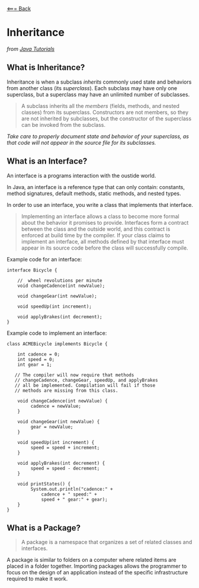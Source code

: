 [<=== Back](/../README.md)

# Inheritance

*from [Java Tutorials](https://docs.oracle.com/javase/tutorial/java/concepts/)*

## What is Inheritance?

Inheritance is when a subclass *inherits* commonly used state and behaviors from another class (its *superclass*). Each subclass may have only one superclass, but a superclass may have an unlimited number of subclasses.

> A subclass inherits all the *members* (fields, methods, and nested classes) from its superclass. Constructors are not members, so they are not inherited by subclasses, but the constructor of the superclass can be invoked from the subclass.

*Take care to properly document state and behavior of your superclass, as that code will not appear in the source file for its subclasses.*

## What is an Interface?

An interface is a programs interaction with the oustide world. 

In Java, an interface is a reference type that can only contain: constants, method signatures, default methods, static methods, and nested types.

In order to use an interface, you write a class that implements that interface. 

> Implementing an interface allows a class to become more formal about the behavior it promises to provide. Interfaces form a contract between the class and the outside world, and this contract is enforced at build time by the compiler. If your class claims to implement an interface, all methods defined by that interface must appear in its source code before the class will successfully compile.

Example code for an interface:

```
interface Bicycle {

    //  wheel revolutions per minute
    void changeCadence(int newValue);

    void changeGear(int newValue);

    void speedUp(int increment);

    void applyBrakes(int decrement);
}
```
Example code to implement an interface:

```
class ACMEBicycle implements Bicycle {

    int cadence = 0;
    int speed = 0;
    int gear = 1;

   // The compiler will now require that methods
   // changeCadence, changeGear, speedUp, and applyBrakes
   // all be implemented. Compilation will fail if those
   // methods are missing from this class.

    void changeCadence(int newValue) {
         cadence = newValue;
    }

    void changeGear(int newValue) {
         gear = newValue;
    }

    void speedUp(int increment) {
         speed = speed + increment;   
    }

    void applyBrakes(int decrement) {
         speed = speed - decrement;
    }

    void printStates() {
         System.out.println("cadence:" +
             cadence + " speed:" + 
             speed + " gear:" + gear);
    }
}
```

## What is a Package?

> A package is a namespace that organizes a set of related classes and interfaces. 

A package is similar to folders on a computer where related items are placed in a folder together. Importing packages allows the programmer to focus on the design of an application instead of the specific infrastructure required to make it work.